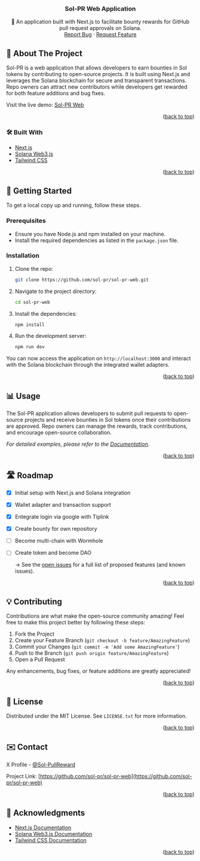 <div id="top"></div>

<br />
<div align="center">
  <h3 align="center">Sol-PR Web Application</h3>

  <p align="center">
    🚀 An application built with Next.js to facilitate bounty rewards for GitHub pull request approvals on Solana.
    <br />
    <a href="https://github.com/sol-pr/sol-pr-web/issues">Report Bug</a>
    ·
    <a href="https://github.com/sol-pr/sol-pr-web/issues">Request Feature</a>
  </p>
</div>

## 📌 About The Project

Sol-PR is a web application that allows developers to earn bounties in Sol tokens by contributing to open-source projects. It is built using Next.js and leverages the Solana blockchain for secure and transparent transactions. Repo owners can attract new contributors while developers get rewarded for both feature additions and bug fixes.

Visit the live demo: [Sol-PR Web](https://sol-pr-web.vercel.app/)

<p align="right">(<a href="#top">back to top</a>)</p>

### 🛠 Built With

* [Next.js](https://nextjs.org/)
* [Solana Web3.js](https://solana-labs.github.io/solana-web3.js/)
* [Tailwind CSS](https://tailwindcss.com/)

<p align="right">(<a href="#top">back to top</a>)</p>

## 🚀 Getting Started

To get a local copy up and running, follow these steps.

### Prerequisites

* Ensure you have Node.js and npm installed on your machine.
* Install the required dependencies as listed in the `package.json` file.

### Installation

1. Clone the repo:
   ```sh
   git clone https://github.com/sol-pr/sol-pr-web.git
   ```
2. Navigate to the project directory:
   ```sh
   cd sol-pr-web
   ```
3. Install the dependencies:
   ```sh
   npm install
   ```
4. Run the development server:
   ```sh
   npm run dev
   ```

You can now access the application on `http://localhost:3000` and interact with the Solana blockchain through the integrated wallet adapters.

<p align="right">(<a href="#top">back to top</a>)</p>

## 📊 Usage

The Sol-PR application allows developers to submit pull requests to open-source projects and receive bounties in Sol tokens once their contributions are approved. Repo owners can manage the rewards, track contributions, and encourage open-source collaboration.

_For detailed examples, please refer to the [Documentation](https://github.com/sol-pr/sol-pr-web)_.

<p align="right">(<a href="#top">back to top</a>)</p>

## 🛣 Roadmap

- [x] Initial setup with Next.js and Solana integration
- [x] Wallet adapter and transaction support
- [x] Entegrate login via google with Tiplink
- [x] Create bounty for own repository  
- [ ] Become multi-chain with Wormhole
- [ ] Create token and become DAO


  -> See the [open issues](https://github.com/sol-pr/sol-pr-web/issues) for a full list of proposed features (and known issues).

<p align="right">(<a href="#top">back to top</a>)</p>

## 💡 Contributing

Contributions are what make the open-source community amazing! Feel free to make this project better by following these steps:

1. Fork the Project
2. Create your Feature Branch (`git checkout -b feature/AmazingFeature`)
3. Commit your Changes (`git commit -m 'Add some AmazingFeature'`)
4. Push to the Branch (`git push origin feature/AmazingFeature`)
5. Open a Pull Request

Any enhancements, bug fixes, or feature additions are greatly appreciated!

<p align="right">(<a href="#top">back to top</a>)</p>

## 📄 License

Distributed under the MIT License. See `LICENSE.txt` for more information.

<p align="right">(<a href="#top">back to top</a>)</p>

## ✉️ Contact

X Profile - [@Sol-PullReward](https://x.com/sol_pr_global)

Project Link: [https://github.com/sol-pr/sol-pr-web](https://github.com/sol-pr/sol-pr-web)

<p align="right">(<a href="#top">back to top</a>)</p>

## 🙏 Acknowledgments

* [Next.js Documentation](https://nextjs.org/docs)
* [Solana Web3.js Documentation](https://solana-labs.github.io/solana-web3.js/)
* [Tailwind CSS Documentation](https://tailwindcss.com/docs)

<p align="right">(<a href="#top">back to top</a>)</p>
